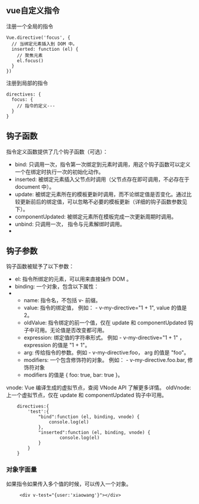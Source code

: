 ## vue自定义指令

注册一个全局的指令

    Vue.directive('focus', {
      // 当绑定元素插入到 DOM 中。
      inserted: function (el) {
        // 聚焦元素
        el.focus()
      }
    })
    
注册到局部的指令

    directives: {
      focus: {
        // 指令的定义---
      }
    }
    
    
    
## 钩子函数


指令定义函数提供了几个钩子函数（可选）：
- bind: 只调用一次，指令第一次绑定到元素时调用，用这个钩子函数可以定义一个在绑定时执行一次的初始化动作。
- inserted: 被绑定元素插入父节点时调用（父节点存在即可调用，不必存在于 document 中）。
- update: 被绑定元素所在的模板更新时调用，而不论绑定值是否变化。通过比较更新前后的绑定值，可以忽略不必要的模板更新（详细的钩子函数参数见下）。
- componentUpdated: 被绑定元素所在模板完成一次更新周期时调用。
- unbind: 只调用一次， 指令与元素解绑时调用。
- 

## 钩子参数


钩子函数被赋予了以下参数：
- el: 指令所绑定的元素，可以用来直接操作 DOM 。
- binding: 一个对象，包含以下属性：
- 
   -  name: 指令名，不包括 v- 前缀。
   -  value: 指令的绑定值， 例如： - v-my-directive="1 + 1", value 的值是 2。
   -  oldValue: 指令绑定的前一个值，仅在 update 和 componentUpdated 钩子中可用。无论值是否改变都可用。
    - expression: 绑定值的字符串形式。 例如 - v-my-directive="1 + 1" ， expression 的值是 "1 + 1"。
    - arg: 传给指令的参数。例如 - v-my-directive:foo， arg 的值是 "foo"。
    - modifiers: 一个包含修饰符的对象。 例如： - v-my-directive.foo.bar, 修饰符对象 
    - modifiers 的值是 { foo: true, bar: true }。

vnode: Vue 编译生成的虚拟节点，查阅 VNode API
了解更多详情。
oldVnode: 上一个虚拟节点，仅在 update 和 componentUpdated 钩子中可用。

        directives:{
            'test':{
                "bind":function (el, binding, vnode) {
                    console.log(el)
                },
                "inserted":function (el, binding, vnode) {
                        console.log(el)
                }
            }
        }
        
        
### 对象字面量

如果指令如果传入多个值的时候，可以传入一个对象。

         <div v-test="{user:'xiaowang'}"></div>